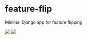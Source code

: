 # feature-flip
Minimal Django app for feature flipping

<a href="https://codeclimate.com/github/rootstrap/django-feature-flip/maintainability"><img src="https://api.codeclimate.com/v1/badges/85c1ea6f5911b348cd81/maintainability" /></a>
<a href="https://codeclimate.com/github/rootstrap/django-feature-flip/test_coverage"><img src="https://api.codeclimate.com/v1/badges/85c1ea6f5911b348cd81/test_coverage" /></a>
